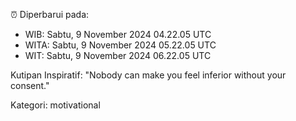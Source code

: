 ⏰ Diperbarui pada:
- WIB: Sabtu, 9 November 2024 04.22.05 UTC
- WITA: Sabtu, 9 November 2024 05.22.05 UTC
- WIT: Sabtu, 9 November 2024 06.22.05 UTC

Kutipan Inspiratif:
"Nobody can make you feel inferior without your consent."


Kategori: motivational

